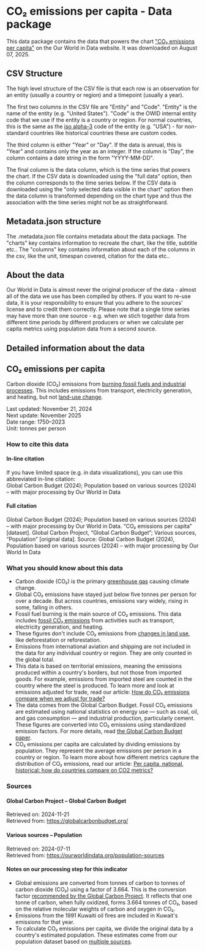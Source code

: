 # CO₂ emissions per capita - Data package

This data package contains the data that powers the chart ["CO₂ emissions per capita"](https://ourworldindata.org/grapher/co-emissions-per-capita) on the Our World in Data website. It was downloaded on August 07, 2025.

## CSV Structure

The high level structure of the CSV file is that each row is an observation for an entity (usually a country or region) and a timepoint (usually a year).

The first two columns in the CSV file are "Entity" and "Code". "Entity" is the name of the entity (e.g. "United States"). "Code" is the OWID internal entity code that we use if the entity is a country or region. For normal countries, this is the same as the [iso alpha-3](https://en.wikipedia.org/wiki/ISO_3166-1_alpha-3) code of the entity (e.g. "USA") - for non-standard countries like historical countries these are custom codes.

The third column is either "Year" or "Day". If the data is annual, this is "Year" and contains only the year as an integer. If the column is "Day", the column contains a date string in the form "YYYY-MM-DD".

The final column is the data column, which is the time series that powers the chart. If the CSV data is downloaded using the "full data" option, then the column corresponds to the time series below. If the CSV data is downloaded using the "only selected data visible in the chart" option then the data column is transformed depending on the chart type and thus the association with the time series might not be as straightforward.

## Metadata.json structure

The .metadata.json file contains metadata about the data package. The "charts" key contains information to recreate the chart, like the title, subtitle etc.. The "columns" key contains information about each of the columns in the csv, like the unit, timespan covered, citation for the data etc..

## About the data

Our World in Data is almost never the original producer of the data - almost all of the data we use has been compiled by others. If you want to re-use data, it is your responsibility to ensure that you adhere to the sources' license and to credit them correctly. Please note that a single time series may have more than one source - e.g. when we stich together data from different time periods by different producers or when we calculate per capita metrics using population data from a second source.

## Detailed information about the data


## CO₂ emissions per capita
Carbon dioxide (CO₂) emissions from [burning fossil fuels and industrial processes](#dod:fossilemissions). This includes emissions from transport, electricity generation, and heating, but not [land-use change](#dod:land-use-change-emissions).

Last updated: November 21, 2024  
Next update: November 2025  
Date range: 1750–2023  
Unit: tonnes per person  


### How to cite this data

#### In-line citation
If you have limited space (e.g. in data visualizations), you can use this abbreviated in-line citation:  
Global Carbon Budget (2024); Population based on various sources (2024) – with major processing by Our World in Data

#### Full citation
Global Carbon Budget (2024); Population based on various sources (2024) – with major processing by Our World in Data. “CO₂ emissions per capita” [dataset]. Global Carbon Project, “Global Carbon Budget”; Various sources, “Population” [original data].
Source: Global Carbon Budget (2024), Population based on various sources (2024) – with major processing by Our World In Data

### What you should know about this data
* Carbon dioxide (CO₂) is the primary [greenhouse gas](#dod:ghgemissions) causing climate change.
* Global CO₂ emissions have stayed just below five tonnes per person for over a decade. But across countries, emissions vary widely, rising in some, falling in others.
* Fossil fuel burning is the main source of CO₂ emissions. This data includes [fossil CO₂ emissions](#dod:fossilemissions) from activities such as transport, electricity generation, and heating.
* These figures don't include CO₂ emissions from [changes in land use](#dod:land-use-change-emissions), like deforestation or reforestation.
* Emissions from international aviation and shipping are not included in the data for any individual country or region. They are only counted in the global total.
* This data is based on territorial emissions, meaning the emissions produced within a country's borders, but not those from imported goods. For example, emissions from imported steel are counted in the country where the steel is produced. To learn more and look at emissions adjusted for trade, read our article: [How do CO₂ emissions compare when we adjust for trade?](https://ourworldindata.org/consumption-based-co2)
* The data comes from the Global Carbon Budget. Fossil CO₂ emissions are estimated using national statistics on energy use — such as coal, oil, and gas consumption — and industrial production, particularly cement. These figures are converted into CO₂ emissions using standardized emission factors. For more details, read [the Global Carbon Budget paper](https://doi.org/10.5194/essd-15-5301-2023).
* CO₂ emissions per capita are calculated by dividing emissions by population. They represent the average emissions per person in a country or region. To learn more about how different metrics capture the distribution of CO₂ emissions, read our article: [Per capita, national, historical: how do countries compare on CO2 metrics?](https://ourworldindata.org/co2-emissions-metrics)

### Sources

#### Global Carbon Project – Global Carbon Budget
Retrieved on: 2024-11-21  
Retrieved from: https://globalcarbonbudget.org/  

#### Various sources – Population
Retrieved on: 2024-07-11  
Retrieved from: https://ourworldindata.org/population-sources  

#### Notes on our processing step for this indicator
- Global emissions are converted from tonnes of carbon to tonnes of carbon dioxide (CO₂) using a factor of 3.664. This is the conversion factor [recommended by the Global Carbon Project](https://globalcarbonbudgetdata.org/downloads/jGJH0-data/Global+Carbon+Budget+v2024+Dataset+Descriptions.pdf). It reflects that one tonne of carbon, when fully oxidized, forms 3.664 tonnes of CO₂, based on the relative molecular weights of carbon and oxygen in CO₂.
- Emissions from the 1991 Kuwaiti oil fires are included in Kuwait's emissions for that year.
- To calculate CO₂ emissions per capita, we divide the original data by a country's estimated population. These estimates come from our population dataset based on [multiple sources](https://ourworldindata.org/population-sources).



    